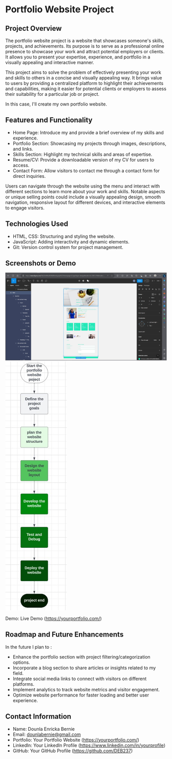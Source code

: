 # Portfolio Website Project

## Project Overview
The portfolio website project is a website that showcases someone's skills, projects, and achievements. Its purpose is to serve as a professional online presence to showcase your work and attract potential employers or clients. It allows you to present your expertise, experience, and portfolio in a visually appealing and interactive manner.

This project aims to solve the problem of effectively presenting your work and skills to others in a concise and visually appealing way. It brings value to users by providing a centralized platform to highlight their achievements and capabilities, making it easier for potential clients or employers to assess their suitability for a particular job or project.

In this case, I'll create my own portfolio website.

## Features and Functionality
- Home Page: Introduce my and provide a brief overview of my skills and experience.
- Portfolio Section: Showcasing my projects through images, descriptions, and links.
- Skills Section: Highlight my technical skills and areas of expertise.
- Resume/CV: Provide a downloadable version of my CV for users to access.
- Contact Form: Allow visitors to contact me through a contact form for direct inquiries.

Users can navigate through the website using the menu and interact with different sections to learn more about your work and skills. Notable aspects or unique selling points could include a visually appealing design, smooth navigation, responsive layout for different devices, and interactive elements to engage visitors.

## Technologies Used
- HTML, CSS: Structuring and styling the website.
- JavaScript: Adding interactivity and dynamic elements.
- Git: Version control system for project management.

## Screenshots or Demo

![Figma design](figma.design.jpg)
![Flowchart](flowchart.jpg)

Demo: Live Demo (https://yourportfolio.com/)

## Roadmap and Future Enhancements
In the future I plan to : 
- Enhance the portfolio section with project filtering/categorization options.
- Incorporate a blog section to share articles or insights related to my field.
- Integrate social media links to connect with visitors on different platforms.
- Implement analytics to track website metrics and visitor engagement.
- Optimize website performance for faster loading and better user experience.

## Contact Information
- Name: Dounla Enricka Bernie
- Email: dounlabernie@gmail.com
- Portfolio: Your Portfolio Website (https://yourportfolio.com/)
- LinkedIn: Your LinkedIn Profile (https://www.linkedin.com/in/yourprofile)
- GitHub: Your GitHub Profile (https://github.com/DEB237)